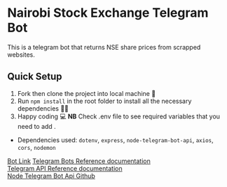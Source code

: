 # Nairobi Stock Exchange Telegram Bot

This is a telegram bot that returns NSE share prices from scrapped websites.

## Quick Setup

1. Fork then clone the project into local machine 🍴
1. Run `npm install` in the root folder to install all the necessary dependencies 👩‍💻
1. Happy coding 💻
   **NB** Check .env file to see required variables that you need to add .

- Dependencies used: `dotenv`, `express`, `node-telegram-bot-api`, `axios`, `cors`, `nodemon`

[Bot Link](t.me/Nairobi_Stock_NSE_bot)
[Telegram Bots Reference documentation](https://core.telegram.org/bots) \
[Telegram API Reference documentation](https://core.telegram.org/api) \
[Node Telegram Bot Api Github](https://github.com/yagop/node-telegram-bot-api)

